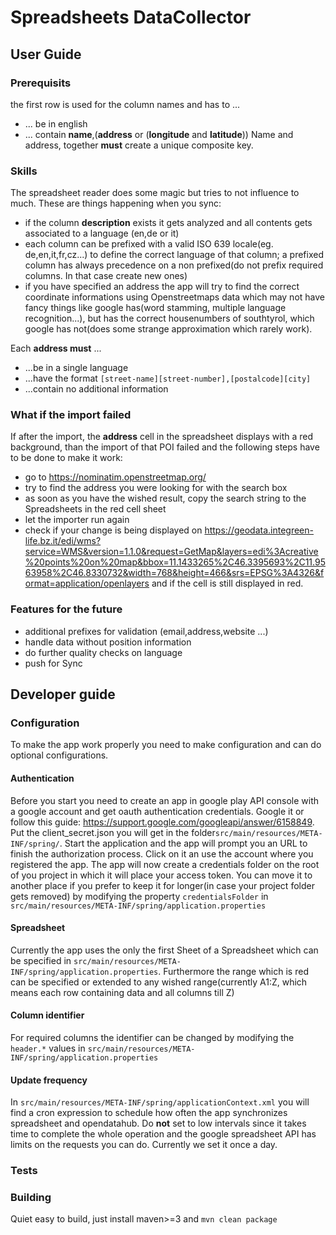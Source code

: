 Spreadsheets DataCollector
======================

## User Guide
### Prerequisits

the first row is used for the column names and has to ...
- ... be in english
- ... contain **name**,(**address** or (**longitude** and **latitude**))
Name and address, together **must** create a unique composite key.

### Skills
The spreadsheet reader does some magic but tries to not influence to much. These are things happening when you sync:
- if the column **description** exists it gets analyzed and all contents gets associated to a language (en,de or it)
- each column can be prefixed with a valid ISO 639 locale(eg. de,en,it,fr,cz...) to define the correct language of that column; a prefixed column has always precedence on a non prefixed(do not prefix required columns. In that case create new ones)
- if you have specified an address the app will try to find the correct coordinate informations using Openstreetmaps data which may not have fancy things like google has(word stamming, multiple language recognition...), but has the correct housenumbers of southtyrol, which google has not(does some strange approximation which rarely work). 

Each **address must** ...
- ...be in a single language
- ...have the format `[street-name][street-number],[postalcode][city]`
- ...contain no additional information

### What if the import failed
If after the import, the **address** cell in the spreadsheet displays with a red background, than the import of that POI failed and the following steps have to be done to make it work:
- go to https://nominatim.openstreetmap.org/
- try to find the address you were looking for with the search box
- as soon as you have the wished result, copy the search string to the Spreadsheets in the red cell sheet
- let the importer run again
- check if your change is being displayed on https://geodata.integreen-life.bz.it/edi/wms?service=WMS&version=1.1.0&request=GetMap&layers=edi%3Acreative%20points%20on%20map&bbox=11.1433265%2C46.3395693%2C11.9563958%2C46.8330732&width=768&height=466&srs=EPSG%3A4326&format=application/openlayers
and if the cell is still displayed in red.

### Features for the future
- additional prefixes for validation (email,address,website ...)
- handle data without position information
- do further quality checks on language
- push for Sync

## Developer guide

### Configuration
To make the app work properly you need to make configuration and can do optional configurations.

#### Authentication
Before you start you need to create an app in google play API console with a google account and get oauth authentication credentials. Google it or follow this guide: https://support.google.com/googleapi/answer/6158849.
Put the client_secret.json you will get in the folder`src/main/resources/META-INF/spring/`. Start the application and the app will prompt you an URL to finish the authorization process. Click on it an use the account where you registered the app. The app will now create a credentials folder on the root of you project in which it will place your access token. You can move it to another place if you prefer to keep it for longer(in case your project folder gets removed) by modifying the property `credentialsFolder` in `src/main/resources/META-INF/spring/application.properties`
#### Spreadsheet
Currently the app uses the only the first Sheet of a Spreadsheet which can be specified in `src/main/resources/META-INF/spring/application.properties`. Furthermore the range which is red can be specified or extended to any wished range(currently A1:Z, which means each row containing data and all columns till Z)

#### Column identifier
For required columns the identifier can be changed by modifying the `header.*` values in `src/main/resources/META-INF/spring/application.properties`
#### Update frequency
In `src/main/resources/META-INF/spring/applicationContext.xml` you will find a cron expression to schedule how often the app synchronizes spreadsheet and opendatahub. Do **not** set to low intervals since it takes time to complete the whole operation and the google spreadsheet API has limits on the requests you can do. Currently we set it once a day.
### Tests


### Building
Quiet easy to build, just install maven>=3 and `mvn clean package`
